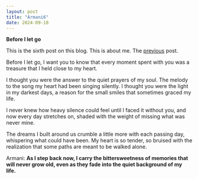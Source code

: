 ```yaml
---
layout: post
title: "Armani6"
date: 2024-09-10
---
```

**Before I let go**

This is the sixth post on this blog. This is about me. The [previous](https://armanbehnam.github.io/blog/2024/08/29/Armani5) post.

Before I let go, I want you to know that every moment spent with you was a treasure that I held close to my heart.

I thought you were the answer to the quiet prayers of my soul. The melody to the song my heart had been singing silently. I thought you were the light in my darkest days, a reason for the small smiles that sometimes graced my life.

I never knew how heavy silence could feel until I faced it without you, and now every day stretches on, shaded with the weight of missing what was never mine.

The dreams I built around us crumble a little more with each passing day, whispering what could have been. My heart is so tender, so bruised with the realization that some paths are meant to be walked alone.

Armani: **As I step back now, I carry the bittersweetness of memories that will never grow old, even as they fade into the quiet background of my life.**
